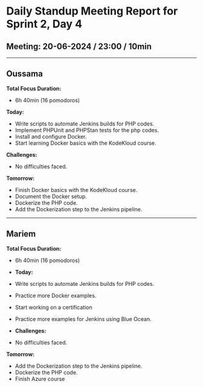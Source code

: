 # Daily Standup Meeting Report for Sprint 2, Day 4

## Meeting: 20-06-2024 / 23:00 / 10min

---

## Oussama

**Total Focus Duration:**

- 6h 40min (16 pomodoros)

**Today:**

- Write scripts to automate Jenkins builds for PHP codes.
- Implement PHPUnit and PHPStan tests for the php codes.
- Install and configure Docker.
- Start learning Docker basics with the KodeKloud course.

**Challenges:**

- No difficulties faced.

**Tomorrow:**

- Finish Docker basics with the KodeKloud course.
- Document the Docker setup.
- Dockerize the PHP code.
- Add the Dockerization step to the Jenkins pipeline.

---

## Mariem

 **Total Focus Duration:**

- 6h 40min (16 pomodoros)
  

- **Today:**
- Write scripts to automate Jenkins builds for PHP codes.
- Practice more Docker examples.
- Start working on a certification
- Practice more examples for Jenkins using Blue Ocean.

- **Challenges:**
- No difficulties faced.

**Tomorrow:**
- Add the Dockerization step to the Jenkins pipeline.
- Dockerize the PHP code.
- Finish Azure course
